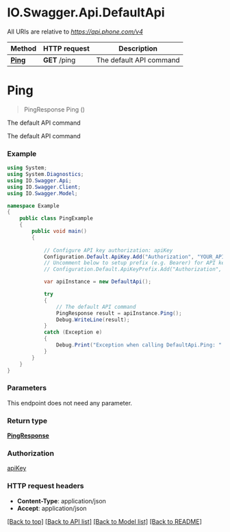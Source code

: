 # IO.Swagger.Api.DefaultApi

All URIs are relative to *https://api.phone.com/v4*

Method | HTTP request | Description
------------- | ------------- | -------------
[**Ping**](DefaultApi.md#ping) | **GET** /ping | The default API command


<a name="ping"></a>
# **Ping**
> PingResponse Ping ()

The default API command

The default API command

### Example
```csharp
using System;
using System.Diagnostics;
using IO.Swagger.Api;
using IO.Swagger.Client;
using IO.Swagger.Model;

namespace Example
{
    public class PingExample
    {
        public void main()
        {
            
            // Configure API key authorization: apiKey
            Configuration.Default.ApiKey.Add("Authorization", "YOUR_API_KEY");
            // Uncomment below to setup prefix (e.g. Bearer) for API key, if needed
            // Configuration.Default.ApiKeyPrefix.Add("Authorization", "Bearer");

            var apiInstance = new DefaultApi();

            try
            {
                // The default API command
                PingResponse result = apiInstance.Ping();
                Debug.WriteLine(result);
            }
            catch (Exception e)
            {
                Debug.Print("Exception when calling DefaultApi.Ping: " + e.Message );
            }
        }
    }
}
```

### Parameters
This endpoint does not need any parameter.

### Return type

[**PingResponse**](PingResponse.md)

### Authorization

[apiKey](../README.md#apiKey)

### HTTP request headers

 - **Content-Type**: application/json
 - **Accept**: application/json

[[Back to top]](#) [[Back to API list]](../README.md#documentation-for-api-endpoints) [[Back to Model list]](../README.md#documentation-for-models) [[Back to README]](../README.md)

